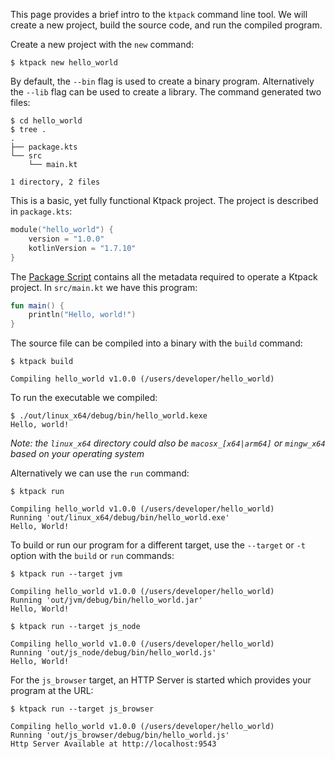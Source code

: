 This page provides a brief intro to the `ktpack` command line tool.
We will create a new project, build the source code, and run the compiled program.

Create a new project with the `new` command:

```shell
$ ktpack new hello_world
```

By default, the `--bin` flag is used to create a binary program.
Alternatively the `--lib` flag can be used to create a library.
The command generated two files:

```
$ cd hello_world
$ tree .
.
├── package.kts
└── src
    └── main.kt

1 directory, 2 files
```

This is a basic, yet fully functional Ktpack project.
The project is described in `package.kts`:

```kotlin
module("hello_world") {
    version = "1.0.0"
    kotlinVersion = "1.7.10"
}
```

The [Package Script]() contains all the metadata required to operate a Ktpack project.
In `src/main.kt` we have this program:

```kotlin
fun main() {
    println("Hello, world!")
}
```

The source file can be compiled into a binary with the `build` command:

```shell
$ ktpack build

Compiling hello_world v1.0.0 (/users/developer/hello_world)
```

To run the executable we compiled:

```shell
$ ./out/linux_x64/debug/bin/hello_world.kexe
Hello, world!
```

_Note: the `linux_x64` directory could also be `macosx_[x64|arm64]` or `mingw_x64` based on your operating system_

Alternatively we can use the `run` command:

```shell
$ ktpack run

Compiling hello_world v1.0.0 (/users/developer/hello_world)
Running 'out/linux_x64/debug/bin/hello_world.exe'
Hello, World!
```

To build or run our program for a different target, use the `--target` or `-t` option with the `build` or `run`
commands:

```shell
$ ktpack run --target jvm

Compiling hello_world v1.0.0 (/users/developer/hello_world)
Running 'out/jvm/debug/bin/hello_world.jar'
Hello, World!
```

```shell
$ ktpack run --target js_node

Compiling hello_world v1.0.0 (/users/developer/hello_world)
Running 'out/js_node/debug/bin/hello_world.js'
Hello, World!
```

For the `js_browser` target, an HTTP Server is started which provides your program at the URL:

```shell
$ ktpack run --target js_browser

Compiling hello_world v1.0.0 (/users/developer/hello_world)
Running 'out/js_browser/debug/bin/hello_world.js'
Http Server Available at http://localhost:9543
```